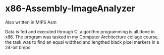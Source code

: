 # x86-Assembly-ImageAnalyzer
Also written in MIPS Asm

Data is fed and executed through C, algorithm programming is all done in x86. The program was tasked in my Computer Architecture collage course, the task was to find an equal widthed and lengthed black pixel markers in a 24-bit bmps
